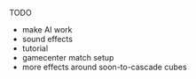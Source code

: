 TODO

- make AI work
- sound effects
- tutorial
- gamecenter match setup
- more effects around soon-to-cascade cubes
